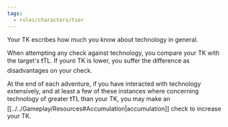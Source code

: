 ```yaml
---
tags:
  - rules/characters/tier
---
```

Your TK escribes how much you know about technology in general.

When attempting any check against technology, you compare your TK with the target's ❗TL. If yourσ TK is lower, you suffer the difference as disadvantages on your check.

At the end of each adventure, if you have interacted with technology extensively, and at least a few of these instances where concerning technology of greater ❗TL than your TK, you may make an [[../../Gameplay/Resources#Accumulation|accumulation]] check to increase your TK.